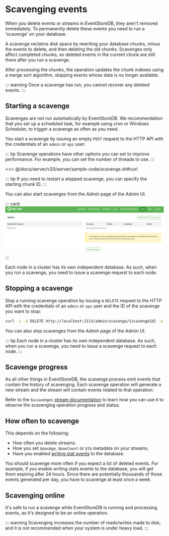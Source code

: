 # Scavenging events

When you delete events or streams in EventStoreDB, they aren't removed immediately. To permanently delete these events you need to run a 'scavenge' on your database.

A scavenge reclaims disk space by rewriting your database chunks, minus the events to delete, and then deleting the old chunks. Scavenges only affect completed chunks, so deleted events in the current chunk are still there after you run a scavenge.

After processing the chunks, the operation updates the chunk indexes using a merge sort algorithm, skipping events whose data is no longer available.

::: warning
Once a scavenge has run, you cannot recover any deleted events.
:::

## Starting a scavenge

Scavenges are not run automatically by EventStoreDB. We recommendation that you set up a scheduled task, for example using cron or Windows Scheduler, to trigger a scavenge as often as you need.

You start a scavenge by issuing an empty `POST` request to the HTTP API with the credentials of an `admin` or `ops` user:

::: tip 
Scavenge operations have other options you can set to improve performance. For example, you can set the number of threads to use.
:::

<<< @/docs/server/v20/server/sample-code/scavenge.sh#curl


::: tip 
If you need to restart a stopped scavenge, you can specify the starting chunk ID.
:::

You can also start scavenges from the _Admin_ page of the Admin UI.

::: card 
![Start a scavenge in the Admin UI](../images/admin-scavenge.png)
:::

Each node in a cluster has its own independent database. As such, when you run a scavenge, you need to issue a scavenge request to each node.

## Stopping a scavenge

Stop a running scavenge operation by issuing a `DELETE` request to the HTTP API with the credentials of an `admin` or `ops` user and the ID of the scavenge you want to stop:

```bash
curl -i -X DELETE http://localhost:2113/admin/scavenge/{scavengeId} -u "admin:changeit"
```

You can also stop scavenges from the _Admin_ page of the Admin UI.

::: tip
Each node in a cluster has its own independent database. As such, when you run a scavenge, you need to issue a scavenge request to each node.
:::

## Scavenge progress

As all other things in EventStoreDB, the scavenge process emit events that contain the history of scavenging. Each scavenge operation will generate a new stream and the stream will contain events related to that operation.

Refer to the `$scavenges` [stream documentation](../streams/system-streams.md#scavenges) to learn how you can use it to observe the scavenging operation progress and status.

## How often to scavenge

This depends on the following:

- How often you delete streams.
- How you set `$maxAge`, `$maxCount` or `$tb` metadata on your streams.
- Have you enabled [writing stat events](../diagnostics/stats.md#write-stats-to-database) to the database.

You should scavenge more often if you expect a lot of deleted events. For example, if you enable writing stats events to the database, you will get them expiring after 24 hours. Since there are potentially thousands of those events generated per day, you have to scavenge at least once a week.

## Scavenging online

It's safe to run a scavenge while EventStoreDB is running and processing events, as it's designed to be an online operation.

::: warning
Scavenging increases the number of reads/writes made to disk, and it is not recommended when your system is under heavy load.
:::


